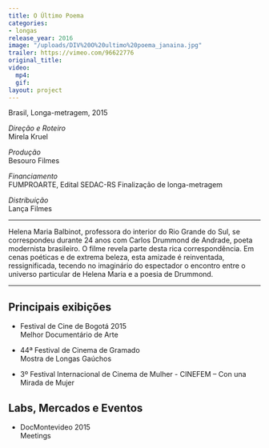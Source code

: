 ```yaml
---
title: O Último Poema
categories:
- longas
release_year: 2016
image: "/uploads/DIV%20O%20ultimo%20poema_janaina.jpg"
trailer: https://vimeo.com/96622776
original_title: 
video:
  mp4: 
  gif: 
layout: project
---
```


Brasil, Longa-metragem, 2015

*Direção e Roteiro*\
Mirela Kruel

*Produção*\
Besouro Filmes

*Financiamento*\
FUMPROARTE, Edital SEDAC-RS Finalização de longa-metragem

*Distribuição*\
Lança Filmes

---

Helena Maria Balbinot, professora do interior do Rio Grande do Sul, se correspondeu durante 24 anos com Carlos Drummond de Andrade, poeta modernista brasileiro. O filme revela parte desta rica correspondência. Em cenas poéticas e de extrema beleza, esta amizade é reinventada, ressignificada, tecendo no imaginário do espectador o encontro entre o universo particular de Helena Maria e a poesia de Drummond.

---

## Principais exibições

* Festival de Cine de Bogotá 2015\
  Melhor Documentário de Arte

* 44ª Festival de Cinema de Gramado\
  Mostra de Longas Gaúchos

* 3º Festival Internacional de Cinema de Mulher - CINEFEM – Con una Mirada de Mujer

## Labs, Mercados e Eventos

* DocMontevideo 2015\
  Meetings